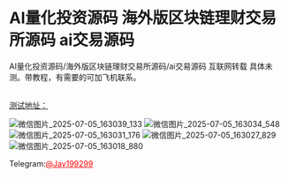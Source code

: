# AI量化投资源码 海外版区块链理财交易所源码 ai交易源码

AI量化投资源码/海外版区块链理财交易所源码/ai交易源码 互联网转载 具体未测。带教程，有需要的可加飞机联系。 <br><br>

[测试地址：](https://www.apexll669.club/ )

![微信图片_2025-07-05_163039_133](https://github.com/user-attachments/assets/a9d09032-57d8-4a82-98a5-82e83d33200e)
![微信图片_2025-07-05_163034_548](https://github.com/user-attachments/assets/5f2807d0-c9c2-4c7d-9cb6-accbbaf7a7ff)
![微信图片_2025-07-05_163031_176](https://github.com/user-attachments/assets/1ec34509-4e8a-4f96-8eb8-aa4d8f6ed799)
![微信图片_2025-07-05_163027_829](https://github.com/user-attachments/assets/2425c783-8fa8-4fa3-bb59-1ac820ce91ea)
![微信图片_2025-07-05_163018_880](https://github.com/user-attachments/assets/23c49332-9bde-4f74-9ee5-86249e089ab3)

Telegram:<a href="https://t.me/official_sourcecode" style="color: red;">@Jay199299</a></p>
